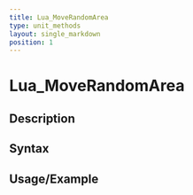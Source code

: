 ```yaml
---
title: Lua_MoveRandomArea
type: unit_methods
layout: single_markdown
position: 1
---
```


# Lua_MoveRandomArea

## Description

## Syntax

## Usage/Example


